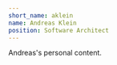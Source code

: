 ```yaml
---
short_name: aklein
name: Andreas Klein
position: Software Architect
---
```


Andreas's personal content.